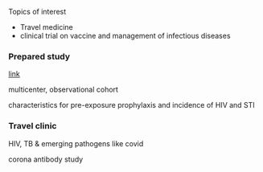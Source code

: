 Topics of interest 



- Travel medicine
- clinical trial on vaccine and management of infectious diseases



### Prepared study

[link](https://www.ebpi.uzh.ch/en/research/chronic_conditions_health/prepared.html)

multicenter, observational cohort 

characteristics for pre-exposure prophylaxis and incidence of HIV and STI



### Travel clinic

HIV, TB & emerging pathogens like covid 

corona antibody study